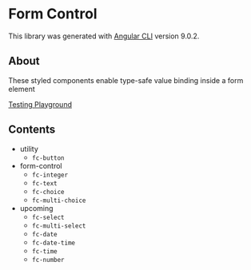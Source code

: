 # Form Control

This library was generated with [Angular CLI](https://github.com/angular/angular-cli) version 9.0.2.

## About

These styled components enable type-safe value binding inside a form element

[Testing Playground](https://github.com/joster422/form-control)

## Contents

- utility
  - `fc-button`
- form-control
  - `fc-integer`
  - `fc-text`
  - `fc-choice`
  - `fc-multi-choice`
- upcoming
  - `fc-select`
  - `fc-multi-select`
  - `fc-date`
  - `fc-date-time`
  - `fc-time`
  - `fc-number`
